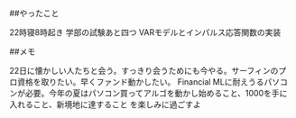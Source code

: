 ##やったこと

22時寝8時起き
学部の試験あと四つ
VARモデルとインパルス応答関数の実装

##メモ

22日に懐かしい人たちと会う。すっきり会うためにも今やる。サーフィンのプロ資格を取りたい。早くファンド動かしたい。
Financial MLに耐えうるパソコンが必要。今年の夏はパソコン買ってアルゴを動かし始めること、1000を手に入れること、新境地に達すること
を楽しみに過ごすよ


